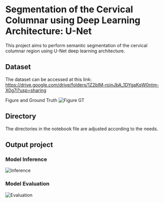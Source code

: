 # Segmentation of the Cervical Columnar using Deep Learning Architecture: U-Net
This project aims to perform semantic segmentation of the cervical columnar region using U-Net deep learning architecture.

## Dataset
The dataset can be accessed at this link: https://drive.google.com/drive/folders/1Z2bIM-roinJbA_1DYgaKqW0ntm-X0g7i?usp=sharing 

Figure and Ground Truth
![Figure GT](https://github.com/Ares0098/Segmentation-of-the-Cervical-Columnar-using-the-Deep-Learning-Architecture-U-Net/assets/87215213/a72339d4-04b1-4219-bc1a-4739f50dec11)

## Directory
The directories in the notebook file are adjusted according to the needs.

## Output project
### Model Inference
![Inference](https://github.com/Ares0098/Segmentation-of-the-Cervical-Columnar-using-the-Deep-Learning-Architecture-U-Net/assets/87215213/b2c0b983-35ef-40b4-9119-ebf0d58c6edf)
### Model Evaluation
![Evaluation](https://github.com/Ares0098/Segmentation-of-the-Cervical-Columnar-using-the-Deep-Learning-Architecture-U-Net/assets/87215213/fce5a241-160e-4c6a-8aa8-586cb9011155)
